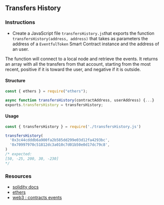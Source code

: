 ## Transfers History

### Instructions

- Create a JavaScript file `transfersHistory.js`that exports the function `transfersHistory(address, address)` that takes as parameters the address of a `EventfulToken` Smart Contract instance and the address of an user.

The function will connect to a local node and retrieve the events. It returns an array with all the transfers from that account, starting from the most recent, positive if it is toward the user, and negative if it is outside.

#### Structure

```js
const { ethers } = require("ethers");

async function transfersHistory(contractAddress, userAddress) {...}
exports.transfersHistory = transfersHistory;
```

#### Usage

```js
const { transfersHistory } = require('./transfersHistory.js')

transfersHistory(
  '0x3c44cdddb6a900fa2b585dd299e03d12fa4293bc',
  '0x70997970c51812dc3a010c7d01b50e0d17dc79c8',
)
/* expected:
[50, -25, 200, 30, -230]
*/
```

### Resources

- [solidity docs](https://docs.soliditylang.org/)
- [ethers](https://learnxinyminutes.com/docs/solidity/)
- [web3 : contracts events](https://web3js.readthedocs.io/en/v1.2.11/web3-eth-contract.html#contract-events)
